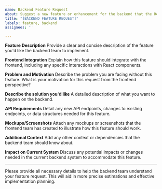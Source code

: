 ```yaml
---
name: Backend Feature Request
about: Suggest a new feature or enhancement for the backend that the React frontend team needs
title: "[BACKEND FEATURE REQUEST]"
labels: feature, backend
assignees: ''

---
```


**Feature Description**
Provide a clear and concise description of the feature you'd like the backend team to implement.

**Frontend Integration**
Explain how this feature should integrate with the frontend, including any specific interactions with React components.

**Problem and Motivation**
Describe the problem you are facing without this feature. What is your motivation for this request from the frontend perspective?

**Describe the solution you'd like**
A detailed description of what you want to happen on the backend.

**API Requirements**
Detail any new API endpoints, changes to existing endpoints, or data structures needed for this feature.

**Mockups/Screenshots**
Attach any mockups or screenshots that the frontend team has created to illustrate how this feature should work.

**Additional Context**
Add any other context or dependencies that the backend team should know about.

**Impact on Current System**
Discuss any potential impacts or changes needed in the current backend system to accommodate this feature.

---

Please provide all necessary details to help the backend team understand your feature request. This will aid in more precise estimations and effective implementation planning.
